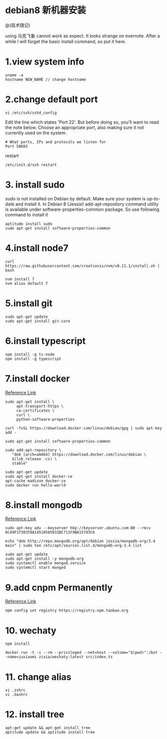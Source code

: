 # debian8 新机器安装
@(技术随记)

using 马克飞象 cannot work as expect. It looks strange on evernote. After a while I will forget the basic install command, so put it here.

<!--more-->

# 1.view system info
```
uname -a
hostname NEW_NAME // change hostname
```

# 2.change default port
```
vi /etc/ssh/sshd_config
```
Edit the line which states 'Port 22'. But before doing so, you'll want to read the note below. Choose an appropriate port, also making sure it not currently used on the system.
```
# What ports, IPs and protocols we listen for
Port 50683
```
restart
```
/etc/init.d/ssh restart
```

# 3. install sudo
sudo is not installed on Debian by default. Make sure your system is up-to-date and install it.
In Debian 8 (Jessie) add-apt-repository command utility is available under software-properties-common package. So use following command to install it
```
aptitude install sudo
sudo apt-get install software-properties-common
```

# 4.install node7
```
curl https://raw.githubusercontent.com/creationix/nvm/v0.11.1/install.sh | bash

nvm install 7
nvm alias default 7
```

# 5.install git
```
sudo apt-get update
sudo apt-get install git-core
```

# 6.install typescript
```
npm install -g ts-node
npm install -g typescript
```

# 7.install docker
[Reference Link](https://docs.docker.com/engine/installation/linux/debian/#install-using-the-repository)
```
sudo apt-get install \
     apt-transport-https \
     ca-certificates \
     curl \
     python-software-properties

curl -fsSL https://download.docker.com/linux/debian/gpg | sudo apt-key add -

sudo apt-get install software-properties-common

sudo add-apt-repository \
   "deb [arch=amd64] https://download.docker.com/linux/debian \
   $(lsb_release -cs) \
   stable"

sudo apt-get update
sudo apt-get install docker-ce
apt-cache madison docker-ce
sudo docker run hello-world
```

# 8.install mongodb
[Reference Link](https://www.digitalocean.com/community/tutorials/how-to-install-mongodb-on-debian-8)
```
sudo apt-key adv --keyserver hkp://keyserver.ubuntu.com:80 --recv 0C49F3730359A14518585931BC711F9BA15703C6

echo "deb http://repo.mongodb.org/apt/debian jessie/mongodb-org/3.4 main" | sudo tee /etc/apt/sources.list.d/mongodb-org-3.4.list

sudo apt-get update
sudo apt-get install -y mongodb-org
sudo systemctl enable mongod.service
sudo systemctl start mongod
```

# 9.add cnpm Permanently
[Reference Link](https://github.com/Chatie/wechaty/wiki/NPM)
```
npm config set registry https://registry.npm.taobao.org
```

# 10. wechaty
```
npm install

docker run -t -i --rm --privileged --net=host --volume="$(pwd)":/bot --name=juxiaomi zixia/wechaty:latest src/index.ts
```

# 11. change alias
```
vi .zshrc
vi .bashrc
```


# 12. install tree
```
apt-get update && apt-get install tree
aptitude update && aptitude install tree
``` 
